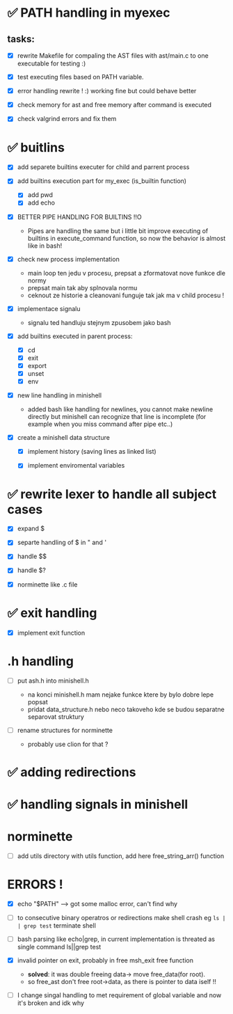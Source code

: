 # ✅ PATH handling in myexec
## tasks:
- [x] rewrite Makefile for compaling the AST files with ast/main.c to one executable for testing :)

- [x] test executing files based on PATH variable.

- [x] error handling rewrite ! :) working fine but could behave better

- [x] check memory for ast and free memory after command is executed

- [x] check valgrind errors and fix them

# ✅ buitlins

- [x] add separete builtins executer for child and parrent process

- [x] add builtins execution part for my_exec (is_builtin function)
    - [x] add pwd
    - [x] add echo

- [x] BETTER PIPE HANDLING FOR BUILTINS !!O
    - Pipes are handling the same but i little bit improve executing of builtins in execute_command function, so now the behavior is almost like in bash!


- [x] check new process implementation
    - main loop ten jedu v procesu, prepsat a zformatovat nove funkce dle normy
    - prepsat main tak aby splnovala normu
    - ceknout ze historie a cleanovani funguje tak jak ma v child procesu !

- [x] implementace signalu
    - signalu ted handluju stejnym zpusobem jako  bash

- [x] add builtins executed in parent process:
    - [x]   cd
    - [x]   exit 
    - [x]   export 
    - [x]   unset 
    - [x]   env 

- [x] new line handling in minishell
    - added bash like handling for newlines, you cannot make newline directly but minishell can recognize that line is incomplete (for example when you miss command after pipe etc..)

- [x] create a minishell data structure
    - [x] implement history (saving lines as linked list)
    - [x] implement enviromental variables


# ✅ rewrite lexer to handle all subject cases 
- [x] expand $
- [x]  separte handling of $ in " and '
- [x] handle $$
- [x] handle $?
- [x] norminette like .c file


# ✅ exit handling
- [x] implement exit function

# .h handling
- [ ] put ash.h into minishell.h
    - na konci minishell.h mam nejake funkce ktere by bylo dobre lepe popsat
    - pridat data_structure.h nebo neco takoveho kde se budou separatne separovat struktury

- [ ] rename structures for norminette
    - probably use clion for that ?

 
# ✅ adding redirections


# ✅ handling signals in minishell

# norminette 

- [ ] add utils directory with utils function, add here free_string_arr() function

# ERRORS !
- [x]  echo "$PATH" --> got some malloc error, can't find why
- [ ]  to consecutive binary operatros or redirections make shell crash
    eg `ls | | grep test` terminate shell
- [ ] bash parsing like echo|grep, in current implementation is threated as single command ls||grep test
- [x] invalid pointer on exit, probably in free msh_exit free function
    - **solved**: it was double freeing data-> move free_data(for root).
    - so free_ast don't free root->data, as there is pointer to data iself !!
    
- [ ] I change singal handling to met requirement of global variable and now it's broken and idk why
    